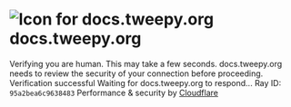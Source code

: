 # ![Icon for docs.tweepy.org](https://docs.tweepy.org/favicon.ico)docs.tweepy.org
Verifying you are human. This may take a few seconds.
docs.tweepy.org needs to review the security of your connection before proceeding.
Verification successful
Waiting for docs.tweepy.org to respond...
Ray ID: `95a2bea6c9638483`
Performance & security by [Cloudflare](https://www.cloudflare.com?utm_source=challenge&utm_campaign=m)
